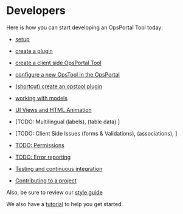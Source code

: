 # Developers

Here is how you can start developing an OpsPortal Tool today:

+ [setup](develop_setup.md)
+ [create a plugin](develop_plugin_create.md)
+ [create a client side OpsPortal Tool](develop_client_opstool.md)
+ [configure a new OpsTool in the OpsPortal](develop_opsportal_config.md)
+ [(shortcut) create an opstool plugin](develop_plugin_opstool.md)

+ [working with models](develop_models.md)

+ [UI Views and HTML Animation](develop_process_views.md)

+ [TODO: Multilingual (labels), (table data) ]
+ [TODO: Client Side Issues (forms & Validations), (associations), ]
+ [TODO: Permissions ](develop_permissions.md)

+ [TODO: Error reporting](develop_errors.md)

+ [Testing and continuous integration](develop_testing.md)

+ [Contributing to a project](develop_contribute.md)


Also, be sure to review our [style guide](../style_guide/StyleGuide.md)

We also have a [tutorial](../tutorial/tutorial.md) to help you get started.

